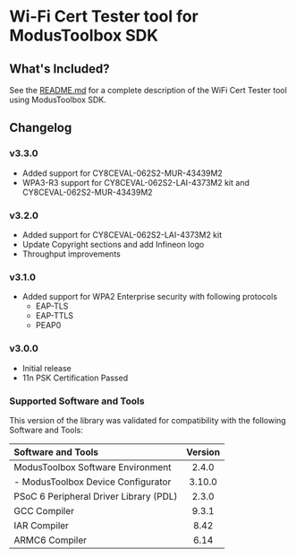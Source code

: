 # Wi-Fi Cert Tester tool for ModusToolbox SDK

## What's Included?
See the [README.md](./README.md) for a complete description of the WiFi Cert Tester tool using ModusToolbox SDK.

## Changelog

### v3.3.0
* Added support for CY8CEVAL-062S2-MUR-43439M2
* WPA3-R3 support for CY8CEVAL-062S2-LAI-4373M2 kit and CY8CEVAL-062S2-MUR-43439M2

### v3.2.0
* Added support for CY8CEVAL-062S2-LAI-4373M2 kit
* Update Copyright sections and add Infineon logo
* Throughput improvements

### v3.1.0
* Added support for WPA2 Enterprise security with following protocols
	* EAP-TLS
	* EAP-TTLS
	* PEAP0

### v3.0.0
* Initial release
* 11n PSK Certification Passed

### Supported Software and Tools
This version of the library was validated for compatibility with the following Software and Tools:

| Software and Tools                                      | Version |
| :---                                                    | :----:  |
| ModusToolbox Software Environment                       | 2.4.0   |
| - ModusToolbox Device Configurator                      | 3.10.0  |
| PSoC 6 Peripheral Driver Library (PDL)                  | 2.3.0   |
| GCC Compiler                                            | 9.3.1   |
| IAR Compiler                                            | 8.42    |
| ARMC6 Compiler                                          | 6.14    |